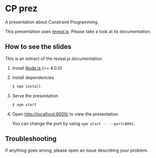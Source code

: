 # CP prez

A presentation about Constraint Programming.

This presentation uses [reveal.js](https://revealjs.com). Please take a look at its documentation.

## How to see the slides

This is an extract of the reveal.js documentation.

1. Install [Node.js](http://nodejs.org/) (>= 4.0.0)

2. Install dependencies
   ```sh
   $ npm install
   ```

3. Serve the presentation
   ```sh
   $ npm start
   ```

4. Open <http://localhost:8000/> to view the presentation

   You can change the port by using `npm start -- --port=8001`.

## Troubleshooting

If anything goes wrong, please open an issue describing your problem.
